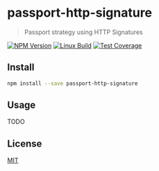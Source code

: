 # passport-http-signature

> Passport strategy using HTTP Signatures

[![NPM Version][npm-image]][npm-url]
[![Linux Build][travis-image]][travis-url]
[![Test Coverage][coveralls-image]][coveralls-url]

## Install

```bash
npm install --save passport-http-signature
```

## Usage

TODO

## License

[MIT](https://opensource.org/licenses/ISC)

[npm-image]: https://img.shields.io/npm/v/passport-http-signature.svg
[npm-url]: https://npmjs.org/package/passport-http-signature
[travis-image]: https://img.shields.io/travis/interledger/passport-http-signature/master.svg
[travis-url]: https://travis-ci.org/interledger/passport-http-signature
[coveralls-image]: https://img.shields.io/coveralls/interledger/passport-http-signature/master.svg
[coveralls-url]: https://coveralls.io/r/interledger/passport-http-signature?branch=master
